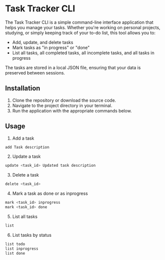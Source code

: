 # Task Tracker CLI

The Task Tracker CLI is a simple command-line interface application that helps you manage your tasks. Whether you're working on personal projects, studying, or simply keeping track of your to-do list, this tool allows you to:

- Add, update, and delete tasks
- Mark tasks as "in progress" or "done"
- List all tasks, all completed tasks, all incomplete tasks, and all tasks in progress

The tasks are stored in a local JSON file, ensuring that your data is preserved between sessions.

## Installation

1. Clone the repository or download the source code.
2. Navigate to the project directory in your terminal.
3. Run the application with the appropriate commands below.

## Usage

1. Add a task

```bash
add Task description
```

2. Update a task

```bash
update <task_id> Updated task description
```

3. Delete a task

```bash
delete <task_id>
```

4. Mark a task as done or as inprogress

```bash
mark <task_id> inprogress
mark <task_id> done
```

5. List all tasks

```bash
list
```

6. List tasks by status

```bash
list todo
list inprogress
list done
```